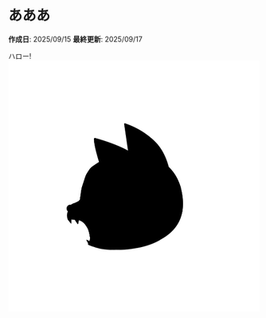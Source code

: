 # あああ

**作成日**: 2025/09/15
**最終更新**: 2025/09/17

ハロー!
![logo.png](https://raw.githubusercontent.com/kei2kei/learning-posts/main/wakannyai_posts/4/images/20250917143718_logo.png)
